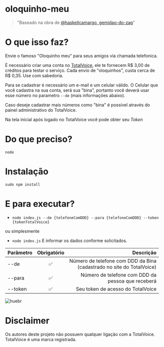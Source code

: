 # oloquinho-meu
> "Baseado na obra de [@haskellcamargo, gemidao-do-zap](https://github.com/haskellcamargo/gemidao-do-zap)"

# O que isso faz?
Envie o famoso "Oloquinho meu" para seus amigos via chamada telefonica.

É necessário criar uma conta no [TotalVoice](https://totalvoice.com.br), ele te fornecem R$ 3,00 de créditos para testar o serviço. Cada envio de "oloquinhos", custa cerca de R$ 0,35. Use com sabedoria.

Para se cadastrar é necessário um e-mail e um celular válido. O Celular que você cadastra na sua conta, será sua "bina", portanto você deverá usar esse número no parametro `--de` (mais informações abaixo). 

Caso deseje cadastrar mais números como "bina" é possível através do painel administrativo do TotalVoice.

Na tela inicial após logado no TotalVoice você pode obter seu *Token*

# Do que preciso?
`node`

# Instalação
`sudo npm install`

# E para executar?
* `node index.js --de {telefoneComDDD} --para {telefoneComDDD} --token {tokenTotalVoice}`

ou simplesmente

* `node index.js`
E informar os dados conforme solicitados.

| Parâmetro  |  Obrigatório  | Descrição |
| :------------ |:---------------:| -----:|
| --de | ✅ | Número de telefone com DDD da Bina (cadastrado no site do TotalVoice) |
| --para | ✅ | Número de telefone com DDD da pessoa que receberá |
| --token | ✅ | Seu token de acesso do TotalVoice |

![huebr](https://user-images.githubusercontent.com/7914887/56860190-04d49000-696a-11e9-9172-1b988e9f3232.png)

# Disclaimer
Os autores deste projeto não possuem qualquer ligação com a TotalVoice. TotalVoice é uma marca registrada.

